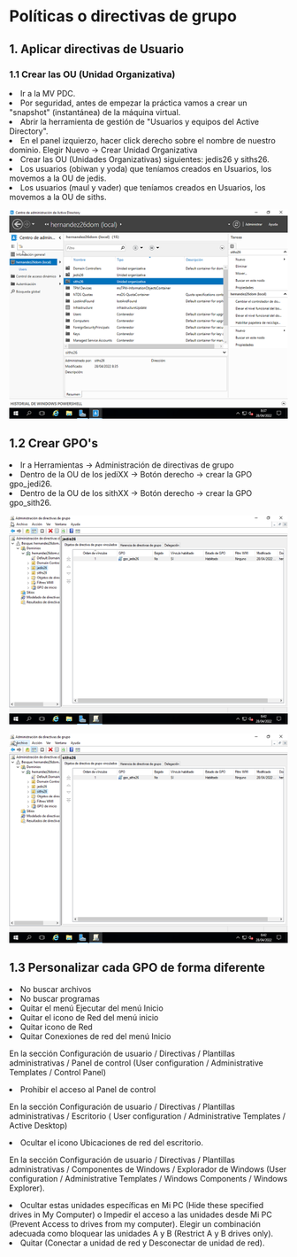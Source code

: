 <h1>Políticas o directivas de grupo </h1>
  <h2>1. Aplicar directivas de Usuario</h2>
    <h3>1.1 Crear las OU (Unidad Organizativa)</h3>
       <li>Ir a la MV PDC. </li>
       <li>Por seguridad, antes de empezar la práctica vamos a crear un "snapshot" (instantánea) de la máquina virtual. </li>
         <li>Abrir la herramienta de gestión de "Usuarios y equipos del Active Directory". </li>
           <li>En el panel izquierzo, hacer click derecho sobre el nombre de nuestro dominio. Elegir Nuevo -> Crear Unidad Organizativa </li>
      <li>      Crear las OU (Unidades Organizativas) siguientes: jedis26 y siths26. </li>
  <li>Los usuarios (obiwan y yoda) que teníamos creados en Usuarios, los movemos a la OU de jedis.</li>
  <li>Los usuarios (maul y vader) que teníamos creados en Usuarios, los movemos a la OU de siths.</li><p></p>
  
  ![Comprobaciones](https://github.com/AbyssC1/idp2122-alejandro/blob/main/Imagenes/T5%20P3/1%20Unidades%20Organizativa%20jedis%20y%20siths.png)
  
  <h2>1.2 Crear GPO's</h2>
  
<li>Ir a Herramientas -> Administración de directivas de grupo </li>
<li>Dentro de la OU de los jediXX -> Botón derecho -> crear la GPO gpo_jedi26. </li>
<li>Dentro de la OU de los sithXX -> Botón derecho -> crear la GPO gpo_sith26. </li><p></p>
  
![GPO_jedi26](https://github.com/AbyssC1/idp2122-alejandro/blob/main/Imagenes/T5%20P3/2%20Creacion%20de%20gpo_jedis.png)


![GPO_sith26](https://github.com/AbyssC1/idp2122-alejandro/blob/main/Imagenes/T5%20P3/3%20Creacion%20de%20gpo_siths.png)


<h2>1.3 Personalizar cada GPO de forma diferente</h2>

<li>No buscar archivos</li>
<li>No buscar programas</li>
<li>Quitar el menú Ejecutar del menú Inicio</li>
<li>Quitar el icono de Red del menú inicio</li>
<li>Quitar icono de Red</li>
<li>Quitar Conexiones de red del menú Inicio</li><p></p>

<p>En la sección Configuración de usuario / Directivas / Plantillas administrativas / Panel de control (User configuration / Administrative Templates / Control Panel)</p>
<li>Prohibir el acceso al Panel de control</li>
<p>En la sección Configuración de usuario / Directivas / Plantillas administrativas / Escritorio ( User configuration / Administrative Templates / Active Desktop)</p>
<li>Ocultar el icono Ubicaciones de red del escritorio.</li>
<p>En la sección Configuración de usuario / Directivas / Plantillas administrativas / Componentes de Windows / Explorador de Windows (User configuration / Administrative Templates / Windows Components / Windows Explorer).</p>
<li>Ocultar estas unidades específicas en Mi PC (Hide these specified drives in My Computer) o Impedir el acceso a las unidades desde Mi PC (Prevent Access to drives from my computer). Elegir un combinación adecuada como bloquear las unidades A y B (Restrict A y B drives only).</li>
<li>Quitar (Conectar a unidad de red y Desconectar de unidad de red).</li>
  
